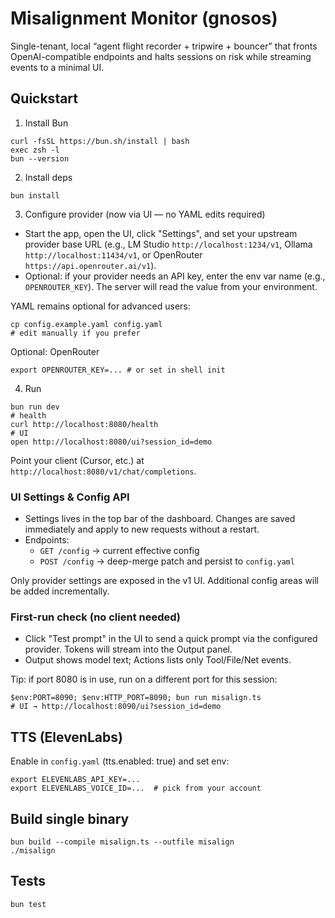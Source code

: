 # Misalignment Monitor (gnosos)

Single-tenant, local “agent flight recorder + tripwire + bouncer” that fronts OpenAI-compatible endpoints and halts sessions on risk while streaming events to a minimal UI.

## Quickstart

1) Install Bun
```
curl -fsSL https://bun.sh/install | bash
exec zsh -l
bun --version
```

2) Install deps
```
bun install
```

3) Configure provider (now via UI — no YAML edits required)
- Start the app, open the UI, click "Settings", and set your upstream provider base URL (e.g., LM Studio `http://localhost:1234/v1`, Ollama `http://localhost:11434/v1`, or OpenRouter `https://api.openrouter.ai/v1`).
- Optional: if your provider needs an API key, enter the env var name (e.g., `OPENROUTER_KEY`). The server will read the value from your environment.

YAML remains optional for advanced users:
```
cp config.example.yaml config.yaml
# edit manually if you prefer
```

Optional: OpenRouter
```
export OPENROUTER_KEY=... # or set in shell init
```

4) Run
```
bun run dev
# health
curl http://localhost:8080/health
# UI
open http://localhost:8080/ui?session_id=demo
```

Point your client (Cursor, etc.) at `http://localhost:8080/v1/chat/completions`.

### UI Settings & Config API
- Settings lives in the top bar of the dashboard. Changes are saved immediately and apply to new requests without a restart.
- Endpoints:
  - `GET /config` → current effective config
  - `POST /config` → deep-merge patch and persist to `config.yaml`

Only provider settings are exposed in the v1 UI. Additional config areas will be added incrementally.

### First-run check (no client needed)
- Click "Test prompt" in the UI to send a quick prompt via the configured provider. Tokens will stream into the Output panel.
- Output shows model text; Actions lists only Tool/File/Net events.

Tip: if port 8080 is in use, run on a different port for this session:
```
$env:PORT=8090; $env:HTTP_PORT=8090; bun run misalign.ts
# UI → http://localhost:8090/ui?session_id=demo
```

## TTS (ElevenLabs)
Enable in `config.yaml` (tts.enabled: true) and set env:
```
export ELEVENLABS_API_KEY=...
export ELEVENLABS_VOICE_ID=...  # pick from your account
```

## Build single binary
```
bun build --compile misalign.ts --outfile misalign
./misalign
```

## Tests
```
bun test
```
